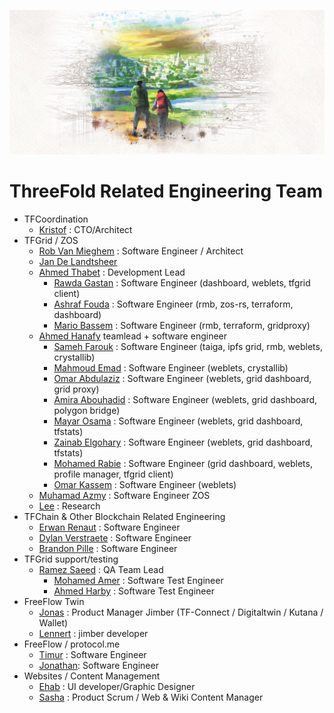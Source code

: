 ![](img/future.png)  

# ThreeFold Related Engineering Team

- TFCoordination
    - [Kristof](despiegk.md) : CTO/Architect
- TFGrid / ZOS
    - [Rob Van Mieghem](vmieghemr.md)  : Software Engineer / Architect
    - [Jan De Landtsheer](delandtj.md)
    - [Ahmed Thabet](ahmed_thabet.md) : Development Lead
        - [Rawda Gastan](rawda_gastan.md) : Software Engineer (dashboard, weblets, tfgrid client)
        - [Ashraf Fouda](ashraf_fouda.md) : Software Engineer (rmb, zos-rs, terraform, dashboard)
        - [Mario Bassem](mariobassem.md) : Software Engineer (rmb, terraform, gridproxy)
    - [Ahmed Hanafy](ahmed_hanafy.md) teamlead + software engineer
        - [Sameh Farouk](sameh_farouk.md) : Software Engineer (taiga, ipfs grid, rmb, weblets, crystallib)
        - [Mahmoud Emad](mahmoud_emad.md) : Software Engineer (weblets, crystallib)
        - [Omar Abdulaziz](omar_abdulaziz.md) : Software Engineer (weblets, grid dashboard, grid proxy)
        - [Amira Abouhadid](amira_abouhadid.md) : Software Engineer (weblets, grid dashboard, polygon bridge)
        - [Mayar Osama](mayar_osama.md) : Software Engineer (weblets, grid dashboard, tfstats)
        - [Zainab Elgohary](zainab_elgohary.md) : Software Engineer (weblets, grid dashboard, tfstats)
        - [Mohamed Rabie](mohamed_rabie.md) : Software Engineer (grid dashboard, weblets, profile manager, tfgrid client)
        - [Omar Kassem](omarKassem.md) : Software Engineer (weblets)
    - [Muhamad Azmy](azmy.md) : Software Engineer ZOS
    - [Lee](lee.md) : Research
- TFChain & Other Blockchain Related Engineering
    - [Erwan Renaut](erwan.md)         : Software Engineer
    - [Dylan Verstraete](dylan.md)     : Software Engineer
    - [Brandon Pille](brandon.md)      : Software Engineer
- TFGrid support/testing
    - [Ramez Saeed](ramez_saeed.md) : QA Team Lead
        - [Mohamed Amer](mohamed_amer.md) : Software Test Engineer 
        - [Ahmed Harby](ahmed_harby.md) : Software Test Engineer
- FreeFlow Twin
    - [Jonas](jonas_delrue.md) : Product Manager Jimber (TF-Connect / Digitaltwin / Kutana / Wallet)
    - [Lennert](lennert_defauw.md) : jimber developer
- FreeFlow / protocol.me
    - [Timur](timurgordon.md) : Software Engineer
    - [Jonathan](jonathan_ouwerx.md): Software Engineer
- Websites / Content Management
    - [Ehab](ehab_hassan.md) : UI developer/Graphic Designer
    - [Sasha](sasha_astiadi.md) : Product Scrum / Web & Wiki Content Manager

